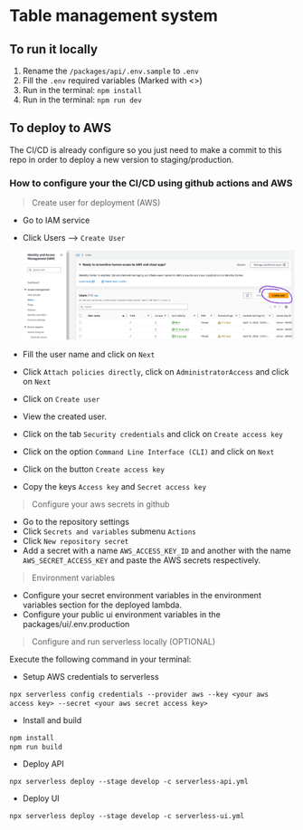 # Table management system

## To run it locally

1. Rename the `/packages/api/.env.sample` to `.env`
2. Fill the `.env` required variables (Marked with <>)
3. Run in the terminal: `npm install`
4. Run in the terminal: `npm run dev`

## To deploy to AWS

The CI/CD is already configure so you just need to make a commit to this repo in order to deploy a new version to staging/production.

### How to configure your the CI/CD using github actions and AWS

> Create user for deployment (AWS)

- Go to IAM service
- Click Users --> `Create User`

  ![image info](readme-assets/create-user.png)

- Fill the user name and click on `Next`
- Click `Attach policies directly`, click on `AdministratorAccess` and click on `Next`
- Click on `Create user`
- View the created user.
- Click on the tab `Security credentials` and click on `Create access key`
- Click on the option `Command Line Interface (CLI)` and click on `Next`
- Click on the button `Create access key`
- Copy the keys `Access key` and `Secret access key`

> Configure your aws secrets in github

- Go to the repository settings
- Click `Secrets and variables` submenu `Actions`
- Click `New repository secret`
- Add a secret with a name `AWS_ACCESS_KEY_ID` and another with the name `AWS_SECRET_ACCESS_KEY` and paste the AWS secrets respectively.

> Environment variables

- Configure your secret environment variables in the environment variables section for the deployed lambda.
- Configure your public ui environment variables in the packages/ui/.env.production

> Configure and run serverless locally (OPTIONAL)

Execute the following command in your terminal:

- Setup AWS credentials to serverless

```shell
npx serverless config credentials --provider aws --key <your aws access key> --secret <your aws secret access key>
```

- Install and build

```shell
npm install
npm run build
```

- Deploy API

```shell
npx serverless deploy --stage develop -c serverless-api.yml
```

- Deploy UI

```shell
npx serverless deploy --stage develop -c serverless-ui.yml
```
